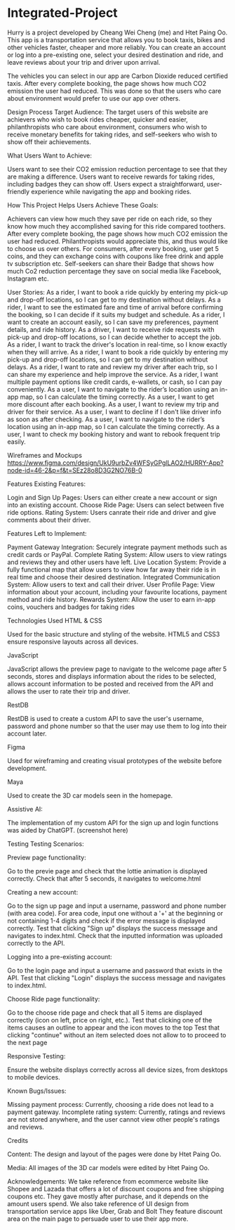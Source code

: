 # Integrated-Project
Hurry is a project developed by Cheang Wei Cheng (me) and Htet Paing Oo. This app is a transportation service that allows you to book taxis, bikes and other vehicles faster, cheaper and more reliably. You can create an account or log into a pre-existing one, select your desired destination and ride, and leave reviews about your trip and driver upon arrival.

The vehicles you can select in our app are Carbon Dioxide reduced certified taxis. After every complete booking, the page shows how much CO2 emission the user had reduced. This was done so that the users who care about environment would prefer to use our app over others.


Design Process
Target Audience: The target users of this website are achievers who wish to book rides cheaper, quicker and easier, philanthropists who care about environment, consumers who wish to receive monetary benefits for taking rides, and self-seekers who wish to show off their achievements.

What Users Want to Achieve:

Users want to see their CO2 emission reduction percentage to see that they are making a difference.
Users want to receive rewards for taking rides, including badges they can show off.
Users expect a straightforward, user-friendly experience while navigating the app and booking rides.

How This Project Helps Users Achieve These Goals:

Achievers can view how much they save per ride on each ride, so they know how much they accomplished saving for this ride compared toothers. After every complete booking, the page shows how much CO2 emission the user had reduced. Philanthropists would appreciate this, and thus would like to choose us over others. For consumers, after every booking, user get 5 coins, and they can exchange coins with coupons like free drink and apple tv subscription etc. Self-seekers can share their Badge that shows how much Co2 reduction percentage they save on social media like Facebook, Instagram etc.

User Stories:
As a rider, I want to book a ride quickly by entering my pick-up and drop-off locations, so I can get to my destination without delays.
As a rider, I want to see the estimated fare and time of arrival before confirming the booking, so I can decide if it suits my budget and schedule.
As a rider, I want to create an account easily, so I can save my preferences, payment details, and ride history.
As a driver, I want to receive ride requests with pick-up and drop-off locations, so I can decide whether to accept the job.
As a rider, I want to track the driver's location in real-time, so I know exactly when they will arrive.
As a rider, I want to book a ride quickly by entering my pick-up and drop-off locations, so I can get to my destination without delays.
As a rider, I want to rate and review my driver after each trip, so I can share my experience and help improve the service.
As a rider, I want multiple payment options like credit cards, e-wallets, or cash, so I can pay conveniently.
As a user, I want to navigate to the rider’s location using an in-app map, so I can calculate the timing correctly.
As a user, I want to get more discount after each booking.
As a user, I want to review my trip and driver for their service.
As a user, I want to decline if I don't like driver info as soon as after checking.
As a user, I want to navigate to the rider’s location using an in-app map, so I can calculate the timing correctly.
As a user, I want to check my booking history and want to rebook frequent trip easily.

Wireframes and Mockups
https://www.figma.com/design/UkU9urbZv4WFSyGPglLAO2/HURRY-App?node-id=46-2&p=f&t=SEz28o8D3G2NO76B-0

Features
Existing Features:

Login and Sign Up Pages: Users can either create a new account or sign into an existing account.
Choose Ride Page: Users can select between five ride options.
Rating System: Users canrate their ride and driver and give comments about their driver.

Features Left to Implement:

Payment Gateway Integration: Securely integrate payment methods such as credit cards or PayPal.
Complete Rating System: Allow users to view ratings and reviews they and other users have left.
Live Location System: Provide a fully functional map that allow users to view how far away their ride is in real time and choose their desired destination.
Integrated Communication System: Allow users to text and call their driver.
User Profile Page: View information about your account, including your favourite locations, payment method and ride history.
Rewards System: Allow the user to earn in-app coins, vouchers and badges for taking rides

Technologies Used
HTML & CSS

Used for the basic structure and styling of the website. HTML5 and CSS3 ensure responsive layouts across all devices.

JavaScript

JavaScript allows the preview page to navigate to the welcome page after 5 seconds, stores and displays information about the rides to be selected, allows account information to be posted and received from the API and allows the user to rate their trip and driver.

RestDB

RestDB is used to create a custom API to save the user's username, password and phone number so that the user may use them to log into their account later.

Figma

Used for wireframing and creating visual prototypes of the website before development.

Maya

Used to create the 3D car models seen in the homepage.

Assistive AI:

The implementation of my custom API for the sign up and login functions was aided by ChatGPT.
(screenshot here)

Testing
Testing Scenarios:

Preview page functionality:

Go to the previe page and check that the lottie animation is displayed correctly.
Check that after 5 seconds, it navigates to welcome.html

Creating a new account:

Go to the sign up page and input a username, password and phone number (with area code).
For area code, input one without a '+' at the beginning or not containing 1-4 digits and check if the error message is displayed correctly.
Test that clicking "Sign up" displays the success message and navigates to index.html.
Check that the inputted information was uploaded correctly to the API.

Logging into a pre-existing account:

Go to the login page and input a username and password that exists in the API.
Test that clicking "Login" displays the success message and navigates to index.html.

Choose Ride page functionality:

Go to the choose ride page and check that all 5 items are displayed correctly (icon on left, price on right, etc.).
Test that clicking one of the items causes an outline to appear and the icon moves to the top
Test that clicking "continue" without an item selected does not allow to to proceed to the next page

Responsive Testing:

Ensure the website displays correctly across all device sizes, from desktops to mobile devices.

Known Bugs/Issues:

Missing payment process: Currently, choosing a ride does not lead to a payment gateway.
Incomplete rating system: Currently, ratings and reviews are not stored anywhere, and the user cannot view other people's ratings and reviews.

Credits

Content:
The design and layout of the pages were done by Htet Paing Oo.

Media:
All images of the 3D car models were edited by Htet Paing Oo.

Acknowledgements:
We take reference from ecommerce website like Shopee and Lazada that offers a lot of discount coupons and free shipping coupons etc. They gave mostly after purchase, and it depends on the amount users spend. We also take reference of UI design from transportation service apps like Uber, Grab and Bolt They feature discount area on the main page to persuade user to use their app more.